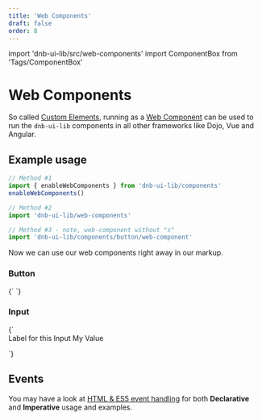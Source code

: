 ```yaml
---
title: 'Web Components'
draft: false
order: 8
---
```


import 'dnb-ui-lib/src/web-components'
import ComponentBox from 'Tags/ComponentBox'

# Web Components

So called [Custom Elements](https://www.w3.org/TR/custom-elements/), running as a [Web Component](https://github.com/w3c/webcomponents/) can be used to run the `dnb-ui-lib` components in all other frameworks like Dojo, Vue and Angular.

## Example usage

```jsx
// Method #1
import { enableWebComponents } from 'dnb-ui-lib/components'
enableWebComponents()

// Method #2
import 'dnb-ui-lib/web-components'

// Method #3 - note, web-component without "s"
import 'dnb-ui-lib/components/button/web-component'
```

Now we can use our web components right away in our markup.

### Button

<ComponentBox>
{`
  <dnb-button icon="chevron_right" text="Custom Element" />
`}
</ComponentBox>

### Input

<ComponentBox>
{`
<form>
  <dnb-form-label for_id="form-input" >Label for this Input</dnb-form-label>
  <dnb-input id="form-input" placeholder="My Placeholder">My Value</dnb-input>
</form>
`}
</ComponentBox>

## Events

You may have a look at [HTML & ES5 event handling](/uilib/usage/customisation/event-handling#html--es5) for both **Declarative** and **Imperative** usage and examples.

